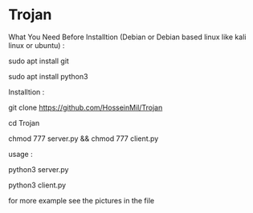 # Trojan

What You Need Before Installtion (Debian or Debian based linux like kali linux or ubuntu) :

sudo apt install git

sudo apt install python3

Installtion :

git clone https://github.com/HosseinMil/Trojan

cd Trojan 

chmod 777 server.py && chmod 777 client.py

usage :

python3 server.py

python3 client.py

for more example see the pictures in the file

